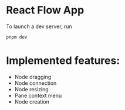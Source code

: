 # React Flow App

To launch a dev server, run

```bash
pnpm dev
```

# Implemented features:

- Node dragging
- Node connection
- Node resizing
- Pane context menu
- Node creation
